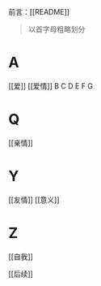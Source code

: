 
前言：[[README]]

>以首字母粗略划分

# A
[[爱]]
[[爱情]]
B
C
D
E
F
G
# Q
[[亲情]]
# Y
[[友情]]
[[意义]]
# Z
[[自我]]

[[后续]]
